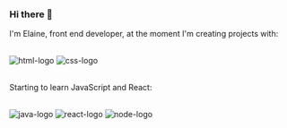 ### Hi there 👋

I'm Elaine, front end developer, at the moment I'm creating projects with:
<br>
<br>

<img src= "https://img.shields.io/badge/HTML5-E34F26?style=for-the-badge&logo=html5&logoColor=white" alt="html-logo" />
<img src= "https://img.shields.io/badge/CSS3-1572B6?style=for-the-badge&logo=css3&logoColor=white" alt="css-logo" />
<br>
<br>

Starting to learn JavaScript and React:
<br>
<br>

<img src= "https://img.shields.io/badge/JavaScript-F7DF1E?style=for-the-badge&logo=javascript&logoColor=black" alt="java-logo" />
<img src= "https://img.shields.io/badge/React-20232A?style=for-the-badge&logo=react&logoColor=61DAFB" alt="react-logo" />
<img src= "https://img.shields.io/badge/Node.js-43853D?style=for-the-badge&logo=node.js&logoColor=white" alt="node-logo" />
